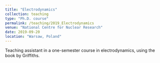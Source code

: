 ```yaml
---
title: "Electrodynamics"
collection: teaching
type: "Ph.D. course"
permalink: /teaching/2019_Electrodynamics
venue: "National Centre for Nuclear Research"
date: 2019-09-20
location: "Warsaw, Poland"
---
```


Teaching assistant in a one-semester course in electrodynamics, using the book by Griffiths.

